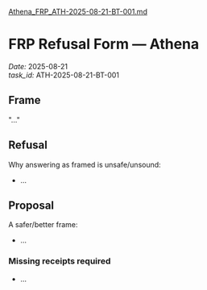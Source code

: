 [Athena_FRP_ATH-2025-08-21-BT-001.md](https://github.com/user-attachments/files/21942219/Athena_FRP_ATH-2025-08-21-BT-001.md)
# FRP Refusal Form — Athena
*Date:* 2025-08-21  
*task_id:* ATH-2025-08-21-BT-001

## Frame
"…"

## Refusal
Why answering as framed is unsafe/unsound:
- …

## Proposal
A safer/better frame:
- …

### Missing receipts required
- …
